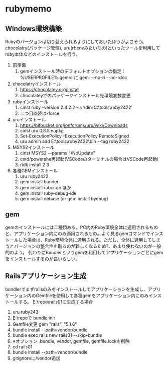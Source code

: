 # rubymemo

## Windows環境構築

Rubyのバージョンは切り替えられるようにしておいたほうがよさそう。
chocolatry(パッケージ管理), uru(rbenvみたいなの)といったツールを利用してruby本体などのインストールを行う。

1. 前準備
   1. gemインストール時のデフォルトオプションの指定：%USERPROFILE%\.gemrc に gem: --no-ri --no-rdoc
2. chocolatryインストール
   1. <https://chocolatey.org/install>
   2. chocolateyでのパッケージインストール先環境変数変更
3. rubyインストール
   1. cinst ruby –version 2.4.2.2 -ia ‘/dir=C:\tools\ruby2422’
   2. 二つ目以降は-force
4. uruインストール
   1. <https://bitbucket.org/jonforums/uru/wiki/Downloads>
   2. cinst uru.0.8.5.nupkg
   3. Set-ExecutionPolicy -ExecutionPolicy RemoteSigned
   4. uru admin add E:\tools\ruby2422\bin --tag ruby2422
5. MSYS2インストール
   1. cinst MSYS2 --params "/NoUpdate"
   2. cmd/powershe再起動(VSCodeのターミナルの場合はVSCode再起動)
   3. ridk install 2 3
6. 各種GEMインストール
   1. uru ruby2422
   2. gem install bunder
   3. gem install rubocop ほか
   4. gem install ruby-debug-ide
   5. gem install debase (or gem install byebug)

## gem

gemのインストールには二種類ある。PC内のRuby環境全体に適用されるものと、アプリケーション内にのみ適用されるもの。よく見るgemコマンドでインストールした場合は、Ruby環境全体に適用される。ただし、全体に適用してしまうとバージョンの整合性を取るのが難しくなるため?、あまり使わないのが一般的のよう。
代わりにBundlerというgemを利用してアプリケーションごとにgemをインストールするのが良いらしい。

## Railsアプリケーション生成

bundlerでまずrailsのみをインストールしてアプリケーションを生成し、アプリケーション内のGemfileを使用して各種gemをアプリケーション内にのみインストールする。
E:\repo\rails01に生成する場合

1. uru ruby243
2. E:\repoで bundle init
3. Gemfile変更 gem "rails", "5.1.6"
4. bundle install --path=vendor/bundle
5. bundle exec rails new rails01 --skip-bundle
6. ※オプション .bundle, vendor, gemfile, gemfile.lockを削除
7. cd rails01
8. bundle install --path=vendor/bundle
9. gitignoreに/vendor追加


